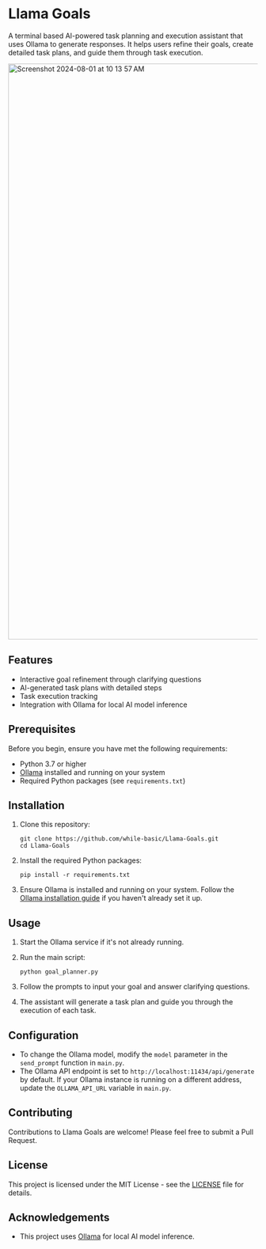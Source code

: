 # Llama Goals
A terminal based AI-powered task planning and execution assistant that uses Ollama to generate responses. It helps users refine their goals, create detailed task plans, and guide them through task execution.

<img width="1164" alt="Screenshot 2024-08-01 at 10 13 57 AM" src="https://github.com/user-attachments/assets/f255391d-5154-4e6c-bf8f-d338001578c3">

## Features

- Interactive goal refinement through clarifying questions
- AI-generated task plans with detailed steps
- Task execution tracking
- Integration with Ollama for local AI model inference

## Prerequisites

Before you begin, ensure you have met the following requirements:

- Python 3.7 or higher
- [Ollama](https://ollama.ai/) installed and running on your system
- Required Python packages (see `requirements.txt`)

## Installation

1. Clone this repository:
   ```
   git clone https://github.com/while-basic/Llama-Goals.git
   cd Llama-Goals
   ```

2. Install the required Python packages:
   ```
   pip install -r requirements.txt
   ```

3. Ensure Ollama is installed and running on your system. Follow the [Ollama installation guide](https://github.com/jmorganca/ollama#installation) if you haven't already set it up.

## Usage

1. Start the Ollama service if it's not already running.

2. Run the main script:
   ```
   python goal_planner.py
   ```

3. Follow the prompts to input your goal and answer clarifying questions.

4. The assistant will generate a task plan and guide you through the execution of each task.

## Configuration

- To change the Ollama model, modify the `model` parameter in the `send_prompt` function in `main.py`.
- The Ollama API endpoint is set to `http://localhost:11434/api/generate` by default. If your Ollama instance is running on a different address, update the `OLLAMA_API_URL` variable in `main.py`.

## Contributing

Contributions to Llama Goals are welcome! Please feel free to submit a Pull Request.

## License

This project is licensed under the MIT License - see the [LICENSE](LICENSE) file for details.

## Acknowledgements

- This project uses [Ollama](https://ollama.ai/) for local AI model inference.

